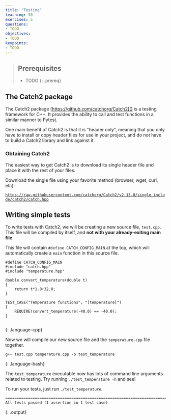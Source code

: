 ```yaml
---
title: "Testing"
teaching: 30
exercises: 5
questions:
- TODO
objectives:
- TODO
keypoints:
- TODO
---
```


> ## Prerequisites
> - TODO
{: .prereq}

## The Catch2 package

The Catch2 package [https://github.com/catchorg/Catch2]() is a testing framework
for C++. It provides the ability to call and test functions in a similar manner
to Pytest.

One main benefit of Catch2 is that it is "header only", meaning that you only
have to install or copy header files for use in your project, and do not
have to build a Catch2 library and link against it.

### Obtaining Catch2

The easiest way to get Catch2 is to download its single header file and place
it with the rest of your files.

Download the single file using your favorite method (browser, wget, curl, etc):

[`https://raw.githubusercontent.com/catchorg/Catch2/v2.13.0/single_include/catch2/catch.hpp`]()


## Writing simple tests

To write tests with Catch2, we will be creating a new source file, `test.cpp`.
This file will be compiled by itself, and **not with your already-exiting main file**.

This file will contain `#define CATCH_CONFIG_MAIN` at the top, which will automatically
create a `main` function in this source file.

~~~
#define CATCH_CONFIG_MAIN
#include "catch.hpp"
#include "temperature.hpp"

double convert_temperature(double t)
{
    return t*1.8+32.0;
}

TEST_CASE("Temperature functions", "[temperature]")
{
    REQUIRE(convert_temperature(-40.0) == -40.0);
}


~~~
{: .language-cpp}


Now we will compile our new source file and the `temperature.cpp` file together.

~~~
g++ test.cpp temperature.cpp -o test_temperature
~~~
{: .language-bash}

The `test_temperature` executable now has lots of command line arguments related
to testing. Try running `./test_temperature -h` and see!

To run your tests, just run `./test_temperature`.

~~~
===============================================================================
All tests passed (1 assertion in 1 test case)
~~~
{: .output}

